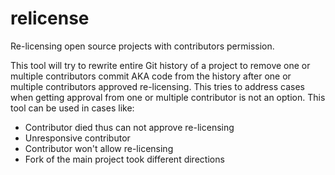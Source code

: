 # relicense
Re-licensing open source projects with contributors permission.

This tool will try to rewrite entire Git history of a project to
remove one or multiple contributors commit AKA code from the history 
after one or multiple contributors approved re-licensing. This tries
to address cases when getting approval from one or multiple contributor
is not an option. This tool can be used in cases like:

* Contributor died thus can not approve re-licensing
* Unresponsive contributor
* Contributor won't allow re-licensing
* Fork of the main project took different directions

